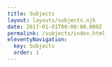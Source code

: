 ```yaml
---
title: Subjects
layout: layouts/subjects.njk
date: 2017-01-01T00:00:00.000Z
permalink: /subjects/index.html
eleventyNavigation:
  key: Subjects
  order: 1
---
```


